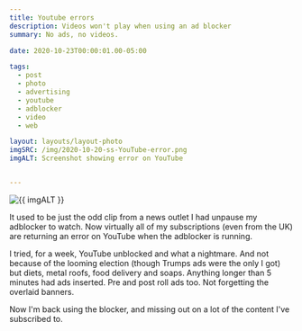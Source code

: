 ```yaml
---
title: Youtube errors
description: Videos won't play when using an ad blocker
summary: No ads, no videos.

date: 2020-10-23T00:00:01.00-05:00

tags:
  - post
  - photo
  - advertising
  - youtube
  - adblocker
  - video
  - web

layout: layouts/layout-photo
imgSRC: /img/2020-10-20-ss-YouTube-error.png
imgALT: Screenshot showing error on YouTube


---
```

<p><img class="u-photo img-polaroid" src="{{ imgSRC }}" alt="{{ imgALT }}"></p>

<p>It used to be just the odd clip from a news outlet I had unpause my adblocker to watch. Now virtually all of my subscriptions (even from the UK) are returning an error on YouTube when the adblocker is running.</p>

<p>I tried, for a week, YouTube unblocked and what a nightmare. And not because of the looming election (though Trumps ads were the only I got) but diets, metal roofs, food delivery and soaps. Anything longer than 5 minutes had ads inserted. Pre and post roll ads too. Not forgetting the overlaid banners.</p>

<p>Now I'm back using the blocker, and missing out on a lot of the content I've subscribed to.</p>


